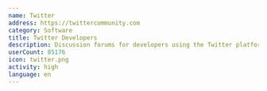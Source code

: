 ```yaml
---
name: Twitter
address: https://twittercommunity.com
category: Software
title: Twitter Developers
description: Discussion forums for developers using the Twitter platform and APIs
userCount: 85176
icon: twitter.png
activity: high
language: en
---
```

